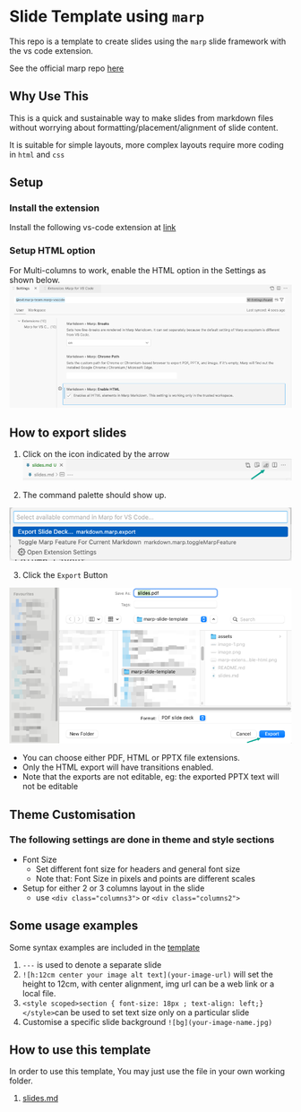 # Slide Template using `marp`


This repo is a template to create slides using the `marp` slide framework with the vs code extension. 

See the official marp repo [here](https://github.com/marp-team/marp)

## Why Use This
This is a quick and sustainable way to make slides from markdown files without worrying about formatting/placement/alignment of slide content. 

It is suitable for simple layouts, more complex layouts require more coding in `html` and `css`

## Setup 

### Install the extension
Install the following vs-code extension at [link](https://marketplace.visualstudio.com/items?itemName=marp-team.marp-vscode)

### Setup HTML option
For Multi-columns to work, enable the HTML option in the Settings as shown below.
![Alt text](readme-img/marp-extension-enable-html.png)


## How to export slides
1. Click on the icon indicated by the arrow 
![Alt text](readme-img/marp-icon.png)

2. The command palette should show up.

![command palette](readme-img/marp-command-palette.png)

3. Click the `Export` Button

![Alt text](readme-img/marp-export-screen.png)

- You can choose either PDF, HTML or PPTX file extensions.
- Only the HTML export will have transitions enabled.
- Note that the exports are not editable, eg: the exported PPTX text will not be editable

## Theme Customisation 

### The following settings are done in theme and style sections
  - Font Size 
    - Set different font size for headers and general font size
    - Note that: Font Size in pixels and points are different scales
  - Setup for either 2 or 3 columns layout in the slide 
    - use `<div class="columns3">` or `<div class="columns2">`

## Some usage examples
Some syntax examples are included in the [template](slides.md)
1. `---` is used to denote a separate slide
2. `![h:12cm center your image alt text](your-image-url)` will set the height to 12cm, with center alignment, img url can be a web link or a local file.
3. `<style scoped>section { font-size: 18px ; text-align: left;}</style>`can be used to set text size only on a particular slide
4. Customise a specific slide background `![bg](your-image-name.jpg)` 

## How to use this template

In order to use this template, You may just use the file in your own working folder.
1. [slides.md](slides.md)
